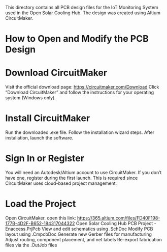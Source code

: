 This directory contains all PCB design files for the IoT Monitoring System used in the Open Solar Cooling Hub. The design was created using Altium CircuitMaker.

# How to Open and Modify the PCB Design

# Download CircuitMaker
Visit the official download page:
https://circuitmaker.com/Download
Click “Download CircuitMaker” and follow the instructions for your operating system (Windows only).

# Install CircuitMaker
Run the downloaded .exe file.
Follow the installation wizard steps.
After installation, launch the software.

# Sign In or Register
You will need an Autodesk/Altium account to use CircuitMaker.
If you don’t have one, register during the first launch.
This is required since CircuitMaker uses cloud-based project management.

# Load the Project
Open CircuitMaker.
open this link: https://365.altium.com/files/FD40F198-177B-4D2F-B652-184317044322
Open Solar Cooling Hub PCB Project - Enaccess.PrjPcb
View and edit schematics using .SchDoc
Modify PCB layout using .CmpcbDoc
Generate new Gerber files for manufacturing
Adjust routing, component placement, and net labels
Re-export fabrication files via the .OutJob files
